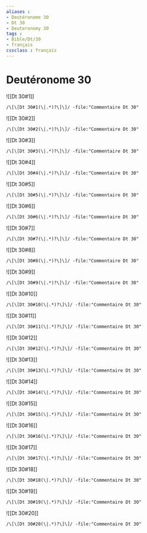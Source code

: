 ```yaml
---
aliases : 
- Deutéronome 30
- Dt 30
- Deuteronomy 30
tags : 
- Bible/Dt/30
- français
cssclass : français
---
```


# Deutéronome 30

![[Dt 30#1]]

```query
/\[\[Dt 30#1(\|.*)?\]\]/ -file:"Commentaire Dt 30"
```

![[Dt 30#2]]

```query
/\[\[Dt 30#2(\|.*)?\]\]/ -file:"Commentaire Dt 30"
```

![[Dt 30#3]]

```query
/\[\[Dt 30#3(\|.*)?\]\]/ -file:"Commentaire Dt 30"
```

![[Dt 30#4]]

```query
/\[\[Dt 30#4(\|.*)?\]\]/ -file:"Commentaire Dt 30"
```

![[Dt 30#5]]

```query
/\[\[Dt 30#5(\|.*)?\]\]/ -file:"Commentaire Dt 30"
```

![[Dt 30#6]]

```query
/\[\[Dt 30#6(\|.*)?\]\]/ -file:"Commentaire Dt 30"
```

![[Dt 30#7]]

```query
/\[\[Dt 30#7(\|.*)?\]\]/ -file:"Commentaire Dt 30"
```

![[Dt 30#8]]

```query
/\[\[Dt 30#8(\|.*)?\]\]/ -file:"Commentaire Dt 30"
```

![[Dt 30#9]]

```query
/\[\[Dt 30#9(\|.*)?\]\]/ -file:"Commentaire Dt 30"
```

![[Dt 30#10]]

```query
/\[\[Dt 30#10(\|.*)?\]\]/ -file:"Commentaire Dt 30"
```

![[Dt 30#11]]

```query
/\[\[Dt 30#11(\|.*)?\]\]/ -file:"Commentaire Dt 30"
```

![[Dt 30#12]]

```query
/\[\[Dt 30#12(\|.*)?\]\]/ -file:"Commentaire Dt 30"
```

![[Dt 30#13]]

```query
/\[\[Dt 30#13(\|.*)?\]\]/ -file:"Commentaire Dt 30"
```

![[Dt 30#14]]

```query
/\[\[Dt 30#14(\|.*)?\]\]/ -file:"Commentaire Dt 30"
```

![[Dt 30#15]]

```query
/\[\[Dt 30#15(\|.*)?\]\]/ -file:"Commentaire Dt 30"
```

![[Dt 30#16]]

```query
/\[\[Dt 30#16(\|.*)?\]\]/ -file:"Commentaire Dt 30"
```

![[Dt 30#17]]

```query
/\[\[Dt 30#17(\|.*)?\]\]/ -file:"Commentaire Dt 30"
```

![[Dt 30#18]]

```query
/\[\[Dt 30#18(\|.*)?\]\]/ -file:"Commentaire Dt 30"
```

![[Dt 30#19]]

```query
/\[\[Dt 30#19(\|.*)?\]\]/ -file:"Commentaire Dt 30"
```

![[Dt 30#20]]

```query
/\[\[Dt 30#20(\|.*)?\]\]/ -file:"Commentaire Dt 30"
```

